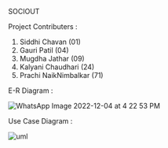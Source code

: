 
SOCIOUT

Project Contributers :
1. Siddhi Chavan (01) 
2. Gauri Patil (04)
3. Mugdha Jathar (09)
4. Kalyani Chaudhari (24)
5. Prachi NaikNimbalkar (71)

E-R Diagram :

![WhatsApp Image 2022-12-04 at 4 22 53 PM](https://user-images.githubusercontent.com/83328459/205486890-6edcc656-3a2f-47b8-82b9-8328a9129dac.jpeg)

Use Case Diagram :

![uml](https://user-images.githubusercontent.com/83328459/205487034-36e2ef3d-0418-4eca-a9b1-09409437f5f9.jpeg)
